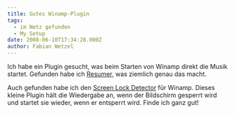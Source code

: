 ```yaml
---
title: Gutes Winamp-Plugin
tags:
  - im Netz gefunden
  - My Setup
date: 2008-06-10T17:34:28.000Z
author: Fabian Wetzel
---
```


Ich habe ein Plugin gesucht, was beim Starten von Winamp direkt die Musik startet. Gefunden habe ich [Resumer](http://www.winamp.com/plugins/details/27878), was ziemlich genau das macht.

Auch gefunden habe ich den [Screen Lock Detector](http://www.winamp.com/plugins/details/147240) für Winamp. Dieses kleine Plugin hält die Wiedergabe an, wenn der Bildschirm gesperrt wird und startet sie wieder, wenn er entsperrt wird. Finde ich ganz gut!


